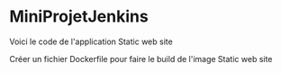 # MiniProjetJenkins

Voici le code de l'application Static web site 

Créer un fichier Dockerfile pour faire le build de l'image Static web site 

